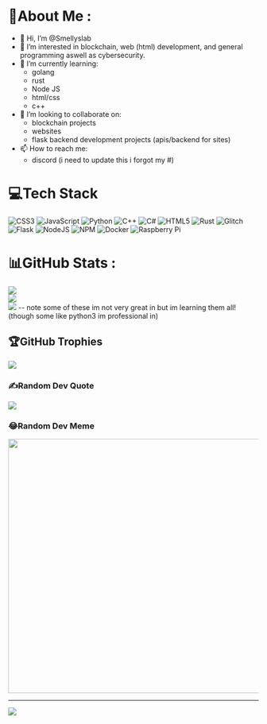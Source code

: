 # 💫About Me :
- 👋 Hi, I’m @Smellyslab
- 👀 I’m interested in blockchain, web (html) development, and general programming aswell as cybersecurity.
- 🌱 I’m currently learning:
  - golang
  - rust
  - Node JS 
  - html/css
  - c++ 
- 💞️ I’m looking to collaborate on:
  - blockchain projects
  - websites
  - flask backend development projects (apis/backend for sites) 
- 📫 How to reach me:
  - discord (i need to update this i forgot my #) 

# 💻Tech Stack
![CSS3](https://img.shields.io/badge/css3-%231572B6.svg?style=for-the-badge&logo=css3&logoColor=white) ![JavaScript](https://img.shields.io/badge/javascript-%23323330.svg?style=for-the-badge&logo=javascript&logoColor=%23F7DF1E) ![Python](https://img.shields.io/badge/python-3670A0?style=for-the-badge&logo=python&logoColor=ffdd54) ![C++](https://img.shields.io/badge/c++-%2300599C.svg?style=for-the-badge&logo=c%2B%2B&logoColor=white) ![C#](https://img.shields.io/badge/c%23-%23239120.svg?style=for-the-badge&logo=c-sharp&logoColor=white) ![HTML5](https://img.shields.io/badge/html5-%23E34F26.svg?style=for-the-badge&logo=html5&logoColor=white) ![Rust](https://img.shields.io/badge/rust-%23000000.svg?style=for-the-badge&logo=rust&logoColor=white) ![Glitch](https://img.shields.io/badge/glitch-%233333FF.svg?style=for-the-badge&logo=glitch&logoColor=white) ![Flask](https://img.shields.io/badge/flask-%23000.svg?style=for-the-badge&logo=flask&logoColor=white) ![NodeJS](https://img.shields.io/badge/node.js-6DA55F?style=for-the-badge&logo=node.js&logoColor=white) ![NPM](https://img.shields.io/badge/NPM-%23000000.svg?style=for-the-badge&logo=npm&logoColor=white) ![Docker](https://img.shields.io/badge/docker-%230db7ed.svg?style=for-the-badge&logo=docker&logoColor=white) ![Raspberry Pi](https://img.shields.io/badge/-RaspberryPi-C51A4A?style=for-the-badge&logo=Raspberry-Pi)
# 📊GitHub Stats :
![](https://github-readme-stats.vercel.app/api?username=smellyslab&theme=highcontrast&hide_border=false&include_all_commits=false&count_private=false)<br/>
![](https://github-readme-streak-stats.herokuapp.com/?user=smellyslab&theme=highcontrast&hide_border=false)<br/>
![](https://github-readme-stats.vercel.app/api/top-langs/?username=smellyslab&theme=highcontrast&hide_border=false&include_all_commits=false&count_private=false&layout=compact)
 -- note some of these im not very great in but im learning them all! (though some like python3 im professional in)
## 🏆GitHub Trophies
![](https://github-profile-trophy.vercel.app/?username=smellyslab&theme=radical&no-frame=false&no-bg=false&margin-w=4)

### ✍️Random Dev Quote
![](https://quotes-github-readme.vercel.app/api?type=horizontal&theme=tokyonight)

### 😂Random Dev Meme
<img src="https://random-memer.herokuapp.com/" width="512px"/>

---
[![](https://visitcount.itsvg.in/api?id=smellyslab&icon=0&color=0)](https://visitcount.itsvg.in)

